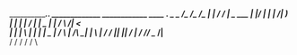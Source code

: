 ________________________________________________.___.   _____________ ____________  ____  __.
\______   \_   _____/\__    ___/\__    ___/\__  |   |  /   _____/    |   \_   ___ \|    |/ _|
 |    |  _/|    __)_   |    |     |    |    /   |   |  \_____  \|    |   /    \  \/|      <  
 |    |   \|        \  |    |     |    |    \____   |  /        \    |  /\     \___|    |  \ 
 |______  /_______  /  |____|     |____|    / ______| /_______  /______/  \______  /____|__ \
        \/        \/                        \/                \/                 \/        \ 
